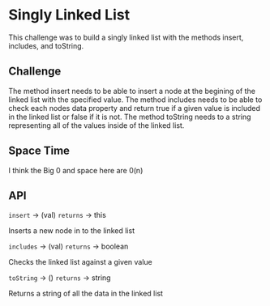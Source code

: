 # Singly Linked List

This challenge was to build a singly linked list with the methods insert, includes, and toString.

## Challenge

The method insert needs to be able to insert a node at the begining of the linked list with the specified value. The method includes needs to be able to check each nodes data property and return true if a given value is included in the linked list or false if it is not. The method toString needs to a string representing all of the values inside of the linked list.

## Space Time

I think the Big 0 and space here are 0(n) 


## API

`insert` -> (val) `returns` -> this

Inserts a new node in to the linked list

`includes` -> (val) `returns` -> boolean

Checks the linked list against a given value

`toString` -> () `returns` -> string

Returns a string of all the data in the linked list
